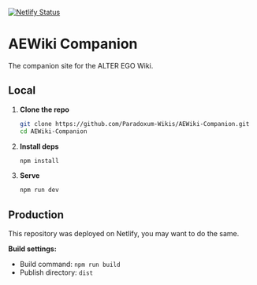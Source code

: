 [![Netlify Status](https://api.netlify.com/api/v1/badges/6eac6c6c-4214-449b-b5ec-c702823c02f6/deploy-status)](https://app.netlify.com/projects/roboticsnotes/deploys)

# AEWiki Companion

The companion site for the ALTER EGO Wiki.

## Local

1. **Clone the repo**

   ```bash
   git clone https://github.com/Paradoxum-Wikis/AEWiki-Companion.git
   cd AEWiki-Companion
   ```

2. **Install deps**

   ```bash
   npm install
   ```

3. **Serve**
   ```bash
   npm run dev
   ```

## Production

This repository was deployed on Netlify, you may want to do the same.

**Build settings:**

- Build command: `npm run build`
- Publish directory: `dist`
